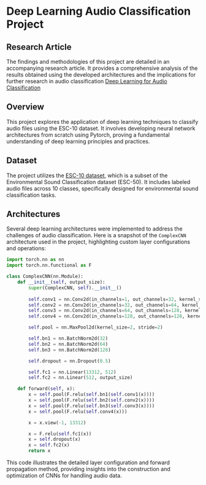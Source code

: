 
# Deep Learning Audio Classification Project

## Research Article
The findings and methodologies of this project are detailed in an accompanying research article. It provides a comprehensive analysis of the results obtained using the developed architectures and the implications for further research in audio classification [Deep Learning for Audio Classification](https://github.com/wadie999/master-notes/blob/main/audio-classification/docs/audio%20class%20paper.pdf)

## Overview
This project explores the application of deep learning techniques to classify audio files using the ESC-10 dataset. It involves developing neural network architectures from scratch using Pytorch, proving a fundamental understanding of deep learning principles and practices.

## Dataset
The project utilizes the [ESC-10 dataset](https://github.com/karolpiczak/ESC-10), which is a subset of the Environmental Sound Classification dataset (ESC-50). It includes labeled audio files across 10 classes, specifically designed for environmental sound classification tasks.

## Architectures
Several deep learning architectures were implemented to address the challenges of audio classification. Here is a snapshot of the `ComplexCNN` architecture used in the project, highlighting custom layer configurations and operations:

```python
import torch.nn as nn
import torch.nn.functional as F

class ComplexCNN(nn.Module):
    def __init__(self, output_size):
        super(ComplexCNN, self).__init__()
        
        self.conv1 = nn.Conv2d(in_channels=1, out_channels=32, kernel_size=3, padding=1)
        self.conv2 = nn.Conv2d(in_channels=32, out_channels=64, kernel_size=3, padding=1)
        self.conv3 = nn.Conv2d(in_channels=64, out_channels=128, kernel_size=3, padding=1)
        self.conv4 = nn.Conv2d(in_channels=128, out_channels=128, kernel_size=3, padding=1)

        self.pool = nn.MaxPool2d(kernel_size=2, stride=2)

        self.bn1 = nn.BatchNorm2d(32)
        self.bn2 = nn.BatchNorm2d(64)
        self.bn3 = nn.BatchNorm2d(128)

        self.dropout = nn.Dropout(0.5)

        self.fc1 = nn.Linear(13312, 512)
        self.fc2 = nn.Linear(512, output_size)

    def forward(self, x):
        x = self.pool(F.relu(self.bn1(self.conv1(x))))
        x = self.pool(F.relu(self.bn2(self.conv2(x))))
        x = self.pool(F.relu(self.bn3(self.conv3(x))))
        x = self.pool(F.relu(self.conv4(x)))

        x = x.view(-1, 13312)

        x = F.relu(self.fc1(x))
        x = self.dropout(x)
        x = self.fc2(x)
        return x
```

This code illustrates the detailed layer configuration and forward propagation method, providing insights into the construction and optimization of CNNs for handling audio data.

